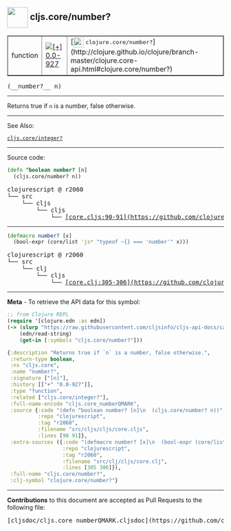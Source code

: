 ## <img width="48px" valign="middle" src="http://i.imgur.com/Hi20huC.png"> cljs.core/number?

 <table border="1">
<tr>

<td>function</td>
<td><a href="https://github.com/cljsinfo/cljs-api-docs/tree/0.0-927"><img valign="middle" alt="[+] 0.0-927" src="https://img.shields.io/badge/+-0.0--927-lightgrey.svg"></a> </td>
<td>
[<img height="24px" valign="middle" src="http://i.imgur.com/1GjPKvB.png"> <samp>clojure.core/number?</samp>](http://clojure.github.io/clojure/branch-master/clojure.core-api.html#clojure.core/number?)
</td>
</tr>
</table>

 <samp>
(__number?__ n)<br>
</samp>

---

Returns true if `n` is a number, false otherwise.

---


See Also:

[`cljs.core/integer?`](cljs.core_integerQMARK.md)<br>

---


Source code:

```clj
(defn ^boolean number? [n]
  (cljs.core/number? n))
```

 <pre>
clojurescript @ r2060
└── src
    └── cljs
        └── cljs
            └── <ins>[core.cljs:90-91](https://github.com/clojure/clojurescript/blob/r2060/src/cljs/cljs/core.cljs#L90-L91)</ins>
</pre>


---

```clj
(defmacro number? [x]
  (bool-expr (core/list 'js* "typeof ~{} === 'number'" x)))
```

 <pre>
clojurescript @ r2060
└── src
    └── clj
        └── cljs
            └── <ins>[core.clj:305-306](https://github.com/clojure/clojurescript/blob/r2060/src/clj/cljs/core.clj#L305-L306)</ins>
</pre>

---

__Meta__ - To retrieve the API data for this symbol:

```clj
;; from Clojure REPL
(require '[clojure.edn :as edn])
(-> (slurp "https://raw.githubusercontent.com/cljsinfo/cljs-api-docs/catalog/cljs-api.edn")
    (edn/read-string)
    (get-in [:symbols "cljs.core/number?"]))
```

```clj
{:description "Returns true if `n` is a number, false otherwise.",
 :return-type boolean,
 :ns "cljs.core",
 :name "number?",
 :signature ["[n]"],
 :history [["+" "0.0-927"]],
 :type "function",
 :related ["cljs.core/integer?"],
 :full-name-encode "cljs.core_numberQMARK",
 :source {:code "(defn ^boolean number? [n]\n  (cljs.core/number? n))",
          :repo "clojurescript",
          :tag "r2060",
          :filename "src/cljs/cljs/core.cljs",
          :lines [90 91]},
 :extra-sources ({:code "(defmacro number? [x]\n  (bool-expr (core/list 'js* \"typeof ~{} === 'number'\" x)))",
                  :repo "clojurescript",
                  :tag "r2060",
                  :filename "src/clj/cljs/core.clj",
                  :lines [305 306]}),
 :full-name "cljs.core/number?",
 :clj-symbol "clojure.core/number?"}

```

---

__Contributions__ to this document are accepted as Pull Requests to the following file:

 <pre>
[cljsdoc/cljs.core_numberQMARK.cljsdoc](https://github.com/cljsinfo/cljs-api-docs/blob/master/cljsdoc/cljs.core_numberQMARK.cljsdoc)
</pre>


